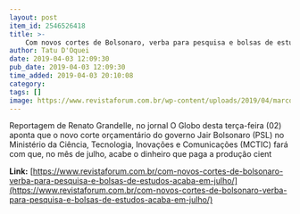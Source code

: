```yaml
---
layout: post
item_id: 2546526418
title: >-
    Com novos cortes de Bolsonaro, verba para pesquisa e bolsas de estudos acaba em julho
author: Tatu D'Oquei
date: 2019-04-03 12:09:30
pub_date: 2019-04-03 12:09:30
time_added: 2019-04-03 20:10:08
category: 
tags: []
image: https://www.revistaforum.com.br/wp-content/uploads/2019/04/marcos-pontes-e1554291976802.jpeg
---
```


Reportagem de Renato Grandelle, no jornal O Globo desta terça-feira (02) aponta que o novo corte orçamentário do governo Jair Bolsonaro (PSL) no Ministério da Ciência, Tecnologia, Inovações e Comunicações (MCTIC) fará com que, no mês de julho, acabe o dinheiro que paga a produção cient

**Link:** [https://www.revistaforum.com.br/com-novos-cortes-de-bolsonaro-verba-para-pesquisa-e-bolsas-de-estudos-acaba-em-julho/](https://www.revistaforum.com.br/com-novos-cortes-de-bolsonaro-verba-para-pesquisa-e-bolsas-de-estudos-acaba-em-julho/)


